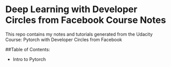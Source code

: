 # Deep Learning with Developer Circles from Facebook Course Notes
This repo contains my notes and tutorials generated from the Udacity Course: Pytorch with Developer Circles from Facebook

##Table of Contents:
- Intro to Pytorch [](test_dir)



